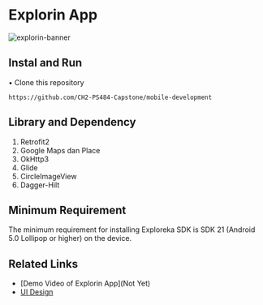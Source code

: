 # Explorin App
![explorin-banner](https://iili.io/JI5mBBs.png)

## Instal and Run
•  Clone this repository 
  ```
  https://github.com/CH2-PS484-Capstone/mobile-development
  ```


## Library and Dependency
1. Retrofit2
2. Google Maps dan Place
3. OkHttp3
4. Glide
5. CircleImageView
6. Dagger-Hilt

## Minimum Requirement
The minimum requirement for installing Exploreka SDK is SDK 21 (Android 5.0 Lollipop or higher) on the device.

## Related Links
- [Demo Video of Explorin App](Not Yet)
- [UI Design](https://www.figma.com/file/QOrkthiChb2GPKIPWfQGg9/App-Design?type=design&node-id=0%3A1&mode=design&t=h0yy8NcQQgcbJmYa-1)
